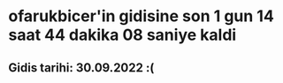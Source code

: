 # ofarukbicer'in gidisine son 1 gun 14 saat 44 dakika 08 saniye kaldi

## Gidis tarihi: 30.09.2022 :(